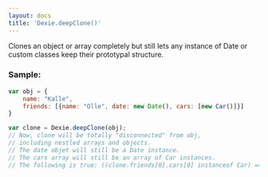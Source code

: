 ```yaml
---
layout: docs
title: 'Dexie.deepClone()'
---
```


Clones an object or array completely but still lets any instance of Date or custom classes keep their prototypal structure.

### Sample:

```javascript
var obj = {
    name: "Kalle",
    friends: [{name: "Olle", date: new Date(), cars: [new Car()]}]
}

var clone = Dexie.deepClone(obj);
// Now, clone will be totally "disconnected" from obj,
// including nestled arrays and objects.
// The date objet will still be a Date instance.
// The cars array will still be an array of Car instances.
// The following is true: ((clone.friends[0].cars[0] instanceof Car) === true)
```

